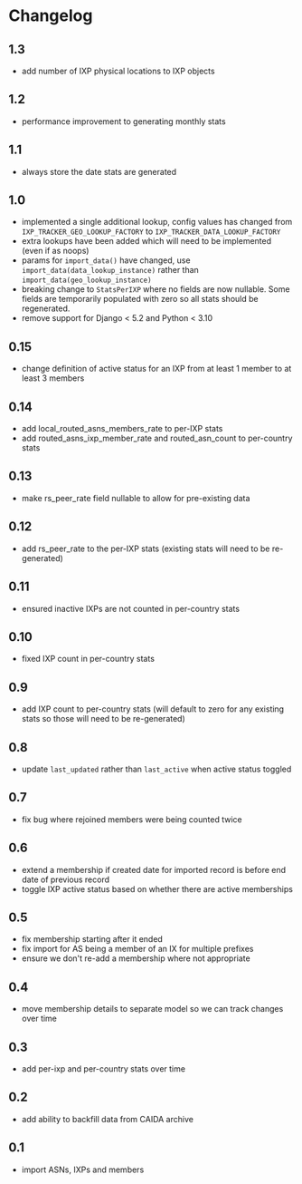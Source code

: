 # Changelog

## 1.3
- add number of IXP physical locations to IXP objects

## 1.2
- performance improvement to generating monthly stats

## 1.1
- always store the date stats are generated

## 1.0
- implemented a single additional lookup, config values has changed from `IXP_TRACKER_GEO_LOOKUP_FACTORY` to `IXP_TRACKER_DATA_LOOKUP_FACTORY`
- extra lookups have been added which will need to be implemented (even if as noops)
- params for `import_data()` have changed, use `import_data(data_lookup_instance)` rather than `import_data(geo_lookup_instance)`
- breaking change to `StatsPerIXP` where no fields are now nullable. Some fields are temporarily populated with zero so all stats should be regenerated.
- remove support for Django < 5.2 and Python < 3.10

## 0.15
- change definition of active status for an IXP from at least 1 member to at least 3 members

## 0.14
- add local_routed_asns_members_rate to per-IXP stats
- add routed_asns_ixp_member_rate and routed_asn_count to per-country stats

## 0.13
- make rs_peer_rate field nullable to allow for pre-existing data

## 0.12
- add rs_peer_rate to the per-IXP stats (existing stats will need to be re-generated)

## 0.11
- ensured inactive IXPs are not counted in per-country stats

## 0.10
- fixed IXP count in per-country stats

## 0.9
- add IXP count to per-country stats (will default to zero for any existing stats so those will need to be re-generated)

## 0.8
- update `last_updated` rather than `last_active` when active status toggled

## 0.7
- fix bug where rejoined members were being counted twice

## 0.6
- extend a membership if created date for imported record is before end date of previous record
- toggle IXP active status based on whether there are active memberships

## 0.5
- fix membership starting after it ended
- fix import for AS being a member of an IX for multiple prefixes
- ensure we don't re-add a membership where not appropriate

## 0.4
- move membership details to separate model so we can track changes over time

## 0.3
- add per-ixp and per-country stats over time

## 0.2
- add ability to backfill data from CAIDA archive

## 0.1
- import ASNs, IXPs and members
